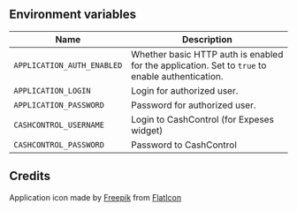## Environment variables

| Name | Description |
|------|-------------|
| `APPLICATION_AUTH_ENABLED` | Whether basic HTTP auth is enabled for the application. Set to `true` to enable authentication. |
| `APPLICATION_LOGIN` | Login for authorized user. |
| `APPLICATION_PASSWORD` | Password for authorized user. |
| `CASHCONTROL_USERNAME` | Login to CashControl (for Expeses widget) |
| `CASHCONTROL_PASSWORD` | Password to CashControl |

## Credits

Application icon made by [Freepik](www.freepik.com) from [FlatIcon](www.flaticon.com)
